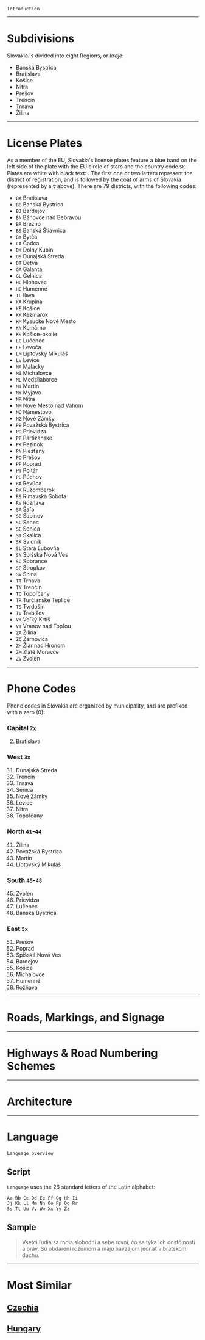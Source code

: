 `Introduction`

---

# Subdivisions

Slovakia is divided into eight Regions, or _kraje_:

- Banská Bystrica
- Bratislava
- Košice
- Nitra
- Prešov
- Trenčin
- Trnava
- Žilina

<CountryMap code="SVK" scale="7000" />

---

# License Plates

As a member of the EU, Slovakia's license plates feature a blue band on the left side of the plate with the EU circle of stars and the country code `SK`. Plates are white with black text: <LicensePlate style="eu" code="SK" format="AB∇123CD"/>. The first one or two letters represent the district of registration, and is followed by the coat of arms of Slovakia (represented by a `∇` above). There are 79 districts, with the following codes:

- `BA` Bratislava
- `BB` Banská Bystrica
- `BJ` Bardejov
- `BN` Bánovce nad Bebravou
- `BR` Brezno
- `BS` Banská Štiavnica
- `BY` Bytča
- `CA` Čadca
- `DK` Dolný Kubín
- `DS` Dunajská Streda
- `DT` Detva
- `GA` Galanta
- `GL` Gelnica
- `HC` Hlohovec
- `HE` Humenné
- `IL` Ilava
- `KA` Krupina
- `KE` Košice
- `KK` Kežmarok
- `KM` Kysucké Nové Mesto
- `KN` Komárno
- `KS` Košice-okolie
- `LC` Lučenec
- `LE` Levoča
- `LM` Liptovský Mikuláš
- `LV` Levice
- `MA` Malacky
- `MI` Michalovce
- `ML` Medzilaborce
- `MT` Martin
- `MY` Myjava
- `NR` Nitra
- `NM` Nové Mesto nad Váhom
- `NO` Námestovo
- `NZ` Nové Zámky
- `PB` Považská Bystrica
- `PD` Prievidza
- `PE` Partizánske
- `PK` Pezinok
- `PN` Piešťany
- `PO` Prešov
- `PP` Poprad
- `PT` Poltár
- `PU` Púchov
- `RA` Revúca
- `RK` Ružomberok
- `RS` Rimavská Sobota
- `RV` Rožňava
- `SA` Šaľa
- `SB` Sabinov
- `SC` Senec
- `SE` Senica
- `SI` Skalica
- `SK` Svidník
- `SL` Stará Ľubovňa
- `SN` Spišská Nová Ves
- `SO` Sobrance
- `SP` Stropkov
- `SV` Snina
- `TT` Trnava
- `TN` Trenčín
- `TO` Topoľčany
- `TR` Turčianske Teplice
- `TS` Tvrdošín
- `TV` Trebišov
- `VK` Veľký Krtíš
- `VT` Vranov nad Topľou
- `ZA` Žilina
- `ZC` Žarnovica
- `ZH` Žiar nad Hronom
- `ZM` Zlaté Moravce
- `ZV` Zvolen

---

# Phone Codes

Phone codes in Slovakia are organized by municipality, and are prefixed with a zero (0):

### Capital `2x`

2. Bratislava

<div className="flex columns-2 justify-around">
<div>

### West `3x`

31. Dunajská Streda
32. Trenčín
33. Trnava
34. Senica
35. Nové Zámky
36. Levice
37. Nitra
38. Topoľčany

### North `41`-`44`

41. Žilina
42. Považská Bystrica
43. Martin
44. Liptovský Mikuláš

</div>
<div>

### South `45`-`48`

45. Zvolen
46. Prievidza
47. Lučenec
48. Banská Bystrica

### East `5x`

51. Prešov
52. Poprad
53. Spišská Nová Ves
54. Bardejov
55. Košice
56. Michalovce
57. Humenné
58. Rožňava

</div>
</div>

---

# Roads, Markings, and Signage

---

# Highways & Road Numbering Schemes

---

# Architecture

---

# Language

`Language overview`

## Script

`Language` uses the 26 standard letters of the Latin alphabet:

```
Aa Bb Cc Dd Ee Ff Gg Hh Ii
Jj Kk Ll Mm Nn Oo Pp Qq Rr
Ss Tt Uu Vv Ww Xx Yy Zz
```

## Sample

> Všetci ľudia sa rodia slobodní a sebe rovní, čo sa týka ich dostôjnosti a práv. Sú obdarení rozumom a majú navzájom jednať v bratskom duchu.

---

# Most Similar

## [Czechia](/countries/CZE)

## [Hungary](/countries/HUN)

